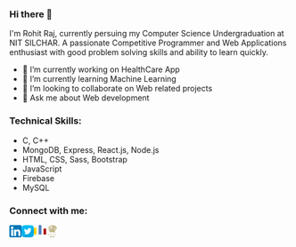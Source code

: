 ### Hi there 👋

I'm Rohit Raj, currently persuing my Computer Science Undergraduation at NIT SILCHAR. A passionate Competitive Programmer and Web Applications enthusiast with good problem solving skills and ability to learn quickly.

- 🔭 I’m currently working on HealthCare App
- 🌱 I’m currently learning Machine Learning
- 👯 I’m looking to collaborate on Web related projects
- 💬 Ask me about Web development

### Technical Skills:

- C, C++
- MongoDB, Express, React.js, Node.js
- HTML, CSS, Sass, Bootstrap
- JavaScript
- Firebase
- MySQL

### Connect with me:

[<img align="left" alt="LinkedIn" width="22px" src="linkedin.png" />][linkedin]
[<img align="left" alt="Twitter" width="22px" src="twitter.svg" />][twitter]
[<img align="left" alt="Codeforces" width="22px" src="codeforces.svg" />][codeforces]
[<img align="left" alt="Codechef" width="22px" src="codechef.svg" />][codechef]

[linkedin]: https://www.linkedin.com/in/rohitraj-11
[twitter]: https://twitter.com/RohitRaj_11
[codeforces]: https://codeforces.com/profile/raj.rohit
[codechef]: https://www.codechef.com/users/rohit_raj_11
